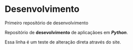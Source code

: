 # Desenvolvimento
 Primeiro repositório de desenvolvimento

Repositório de **desevolvimento** de aplicaçãoes em ***Python***.

Essa linha é um teste de alteração direta através do site.
